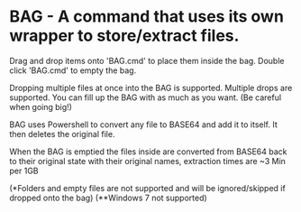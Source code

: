 # BAG - A command that uses its own wrapper to store/extract files.


Drag and drop items onto 'BAG.cmd' to place them inside the bag. Double click 'BAG.cmd' to empty the bag.

Dropping multiple files at once into the BAG is supported. Multiple drops are supported. You can fill up the BAG with as much as you want. (Be careful when going big!) 

BAG uses Powershell to convert any file to BASE64 and add it to itself. It then deletes the original file.

When the BAG is emptied the files inside are converted from BASE64 back to their original state with their original names, extraction times are ~3 Min per 1GB

(*Folders and empty files are not supported and will be ignored/skipped if dropped onto the bag)
(**Windows 7 not supported)